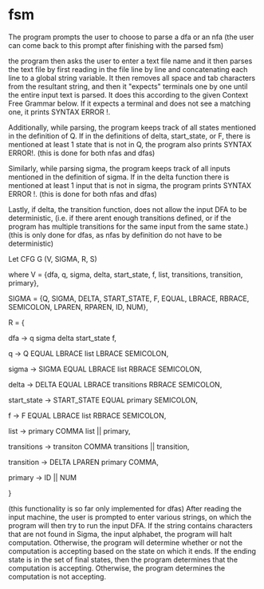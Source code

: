 # fsm
The program prompts the user to choose to parse a dfa or an nfa (the user can come back to this prompt after finishing with the parsed fsm)

the program then asks the user to enter a text file name and it then parses the text file by first reading in the file line by line and concatenating each line to a global string variable. It then removes all space and tab characters from the resultant string, and then it "expects" terminals one by one until the entire input text is parsed. It does this according to the given Context Free Grammar below. If it expects a terminal and does not see a matching one, it prints SYNTAX ERROR !. 

Additionally, while parsing, the program keeps track of all states mentioned in the definition of Q. If in the definitions of delta, start_state, or F, there is mentioned at least 1 state that is not in Q, the program also prints SYNTAX ERROR!. (this is done for both nfas and dfas)

Similarly, while parsing sigma, the program keeps track of all inputs mentioned in the definition of sigma. If in the delta function there is mentioned at least 1 input that is not in sigma, the program prints SYNTAX ERROR !. (this is done for both nfas and dfas)

Lastly, if delta, the transition function, does not allow the input DFA to be deterministic, (i.e. if there arent enough transitions defined, or if the program has multiple transitions for the same input from the same state.) (this is only done for dfas, as nfas by definition do not have to be deterministic)

Let CFG G (V, SIGMA, R, S)

where V = {dfa, q, sigma, delta, start_state, f, list, transitions, transition, primary},

SIGMA = {Q, SIGMA, DELTA, START_STATE, F, EQUAL, LBRACE, RBRACE, SEMICOLON, LPAREN, RPAREN, ID, NUM},

R = {

dfa         -> q sigma delta start_state f,

q           -> Q EQUAL LBRACE list LBRACE SEMICOLON,

sigma       -> SIGMA EQUAL LBRACE list RBRACE SEMICOLON,

delta       -> DELTA EQUAL LBRACE transitions RBRACE SEMICOLON,

start_state -> START_STATE EQUAL primary SEMICOLON,

f	    -> F EQUAL LBRACE list RBRACE SEMICOLON,

list        -> primary COMMA list || primary,

transitions -> transiton COMMA transitions || transition,

transition  -> DELTA LPAREN primary COMMA,

primary     -> ID || NUM 

}

(this functionality is so far only implemented for dfas)
After reading the input machine, the user is prompted to enter various strings, on which the program will then try to run the input DFA. If the string contains characters that are not found in Sigma, the input alphabet, the program will halt computation. Otherwise, the program will determine whether or not the computation is accepting based on the state on which it ends. If the ending state is in the set of final states, then the program determines that the computation is accepting. Otherwise, the program determines the computation is not accepting.
